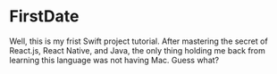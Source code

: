 # FirstDate
 Well, this is my frist Swift project tutorial. After mastering the  secret of React.js, React Native, and Java, the only thing holding me back from learning this language was not having Mac. Guess what? 
